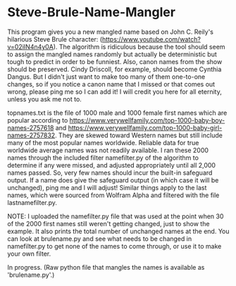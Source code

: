 # Steve-Brule-Name-Mangler
This program gives you a new mangled name based on John C. Reily's hilarious Steve Brule character: (https://www.youtube.com/watch?v=02iIN4n4y0A). The algorithm is ridiculous because the tool should seem to assign the mangled names randomly but actually be deterministic but tough to predict in order to be funniest. Also, canon names from the show should be preserved. Cindy Driscoll, for example, should become Cynthia Dangus. But I didn't just want to make too many of them one-to-one changes, so if you notice a canon name that I missed or that comes out wrong, please ping me so I can add it! I will credit you here for all eternity, unless you ask me not to.

topnames.txt is the file of 1000 male and 1000 female first names which are popular according to https://www.verywellfamily.com/top-1000-baby-boy-names-2757618 and https://www.verywellfamily.com/top-1000-baby-girl-names-2757832. They are skewed toward Western names but still include many of the most popular names worldwide. Reliable data for true worldwide average names was not readily available. I ran these 2000 names through the included filter namefilter.py of the algorithm to determine if any were missed, and adjusted appropriately until all 2,000 names passed. So, very few names should incur the built-in safeguard output. If a name does give the safeguard output (in which case it will be unchanged), ping me and I will adjust! Similar things apply to the last names, which were sourced from Wolfram Alpha and filtered with the file lastnamefilter.py.

NOTE: I uploaded the namefilter.py file that was used at the point when 30 of the 2000 first names still weren't getting changed, just to show the example. It also prints the total number of unchanged names at the end. You can look at brulename.py and see what needs to be changed in namefilter.py to get none of the names to come through, or use it to make your own filter.

In progress. (Raw python file that mangles the names is available as 'brulename.py'.)
